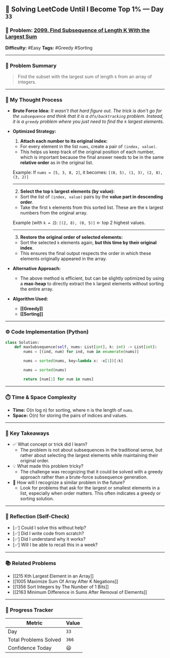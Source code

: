 ## 🧠 Solving LeetCode Until I Become Top 1% — Day `33`

### 🔹 Problem: [2099. Find Subsequence of Length K With the Largest Sum](https://leetcode.com/problems/problem-slug/)

**Difficulty:** #Easy
**Tags:** #Greedy #Sorting

---

### 📝 Problem Summary

> Find the subset with the largest sum of length `k` from an array of integers.

---

### 🧠 My Thought Process

- **Brute Force Idea:**
  _It wasn't that hard figure out. The trick is don't go for the `subsequence` and think that it is a `dfs/backtracking` problem. Instead, it is a `greedy` problem where you just need to find the `k` largest elements._

- **Optimized Strategy:**

  1. **Attach each number to its original index:**

  - For every element in the list `nums`, create a pair of `(index, value)`.
  - This helps us keep track of the original position of each number, which is important because the final answer needs to be in the same **relative order** as in the original list.

  Example:
  If `nums = [5, 3, 8, 2]`, it becomes:
  `[(0, 5), (1, 3), (2, 8), (3, 2)]`

  ***

  2. **Select the top `k` largest elements (by value):**

  - Sort the list of `(index, value)` pairs by the **value part in descending order**.
  - Take the first `k` elements from this sorted list. These are the `k` largest numbers from the original array.

  Example (with `k = 2`):
  `[(2, 8), (0, 5)]` ← top 2 highest values.

  ***

  3. **Restore the original order of selected elements:**

  - Sort the selected `k` elements again, **but this time by their original index**.
  - This ensures the final output respects the order in which these elements originally appeared in the array.

- **Alternative Approach:**

  - The above method is efficient, but can be slightly optimized by using a **max-heap** to directly extract the `k` largest elements without sorting the entire array.

- **Algorithm Used:**
  - **[[Greedy]]**
  - **[[Sorting]]**

---

### ⚙️ Code Implementation (Python)

```python
class Solution:
    def maxSubsequence(self, nums: List[int], k: int) -> List[int]:
        nums = [(ind, num) for ind, num in enumerate(nums)]

        nums = sorted(nums, key=lambda x: -x[1])[:k]

        nums = sorted(nums)

        return [num[1] for num in nums]
```

---

### ⏱️ Time & Space Complexity

- **Time:** O(n log n) for sorting, where n is the length of `nums`.
- **Space:** O(n) for storing the pairs of indices and values.

---

### 🧩 Key Takeaways

- ✅ What concept or trick did I learn?
  - The problem is not about subsequences in the traditional sense, but rather about selecting the largest elements while maintaining their original order.
- 💡 What made this problem tricky?
  - The challenge was recognizing that it could be solved with a greedy approach rather than a brute-force subsequence generation.
- 💭 How will I recognize a similar problem in the future?
  - Look for problems that ask for the largest or smallest elements in a list, especially when order matters. This often indicates a greedy or sorting solution.

---

### 🔁 Reflection (Self-Check)

- [✅] Could I solve this without help?
- [✅] Did I write code from scratch?
- [✅] Did I understand why it works?
- [✅] Will I be able to recall this in a week?

---

### 📚 Related Problems

- [[215 Kth Largest Element in an Array]]
- [[1005 Maximize Sum Of Array After K Negations]]
- [[1356 Sort Integers by The Number of 1 Bits]]
- [[2163 Minimum Difference in Sums After Removal of Elements]]

---

### 🚀 Progress Tracker

| Metric                | Value |
| --------------------- | ----- |
| Day                   | `33`  |
| Total Problems Solved | `366` |
| Confidence Today      | 😃    |
